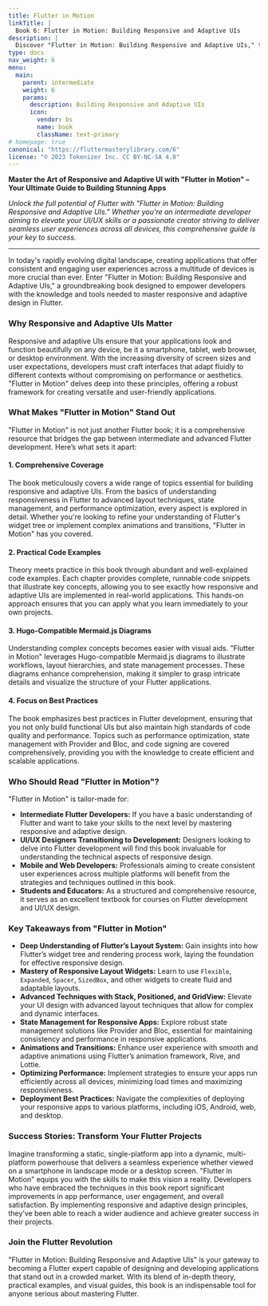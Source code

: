 ```yaml
---
title: Flutter in Motion
linkTitle: |
  Book 6: Flutter in Motion: Building Responsive and Adaptive UIs
description: |
  Discover "Flutter in Motion: Building Responsive and Adaptive UIs," the ultimate guide for intermediate developers to master responsive Flutter design. Unlock comprehensive code examples, best practices, and visual diagrams to create stunning, adaptable apps across all devices.
type: docs
nav_weight: 6
menu:
  main:
    parent: intermediate
    weight: 6
    params:
      description: Building Responsive and Adaptive UIs
      icon:
        vendor: bs
        name: book
        className: text-primary
# homepage: true
canonical: "https://fluttermasterylibrary.com/6"
license: "© 2023 Tokenizer Inc. CC BY-NC-SA 4.0"
---
```



**Master the Art of Responsive and Adaptive UI with "Flutter in Motion" – Your Ultimate Guide to Building Stunning Apps**

*Unlock the full potential of Flutter with "Flutter in Motion: Building Responsive and Adaptive UIs." Whether you're an intermediate developer aiming to elevate your UI/UX skills or a passionate creator striving to deliver seamless user experiences across all devices, this comprehensive guide is your key to success.*

---

In today's rapidly evolving digital landscape, creating applications that offer consistent and engaging user experiences across a multitude of devices is more crucial than ever. Enter "Flutter in Motion: Building Responsive and Adaptive UIs," a groundbreaking book designed to empower developers with the knowledge and tools needed to master responsive and adaptive design in Flutter.

### **Why Responsive and Adaptive UIs Matter**

Responsive and adaptive UIs ensure that your applications look and function beautifully on any device, be it a smartphone, tablet, web browser, or desktop environment. With the increasing diversity of screen sizes and user expectations, developers must craft interfaces that adapt fluidly to different contexts without compromising on performance or aesthetics. "Flutter in Motion" delves deep into these principles, offering a robust framework for creating versatile and user-friendly applications.

### **What Makes "Flutter in Motion" Stand Out**

"Flutter in Motion" is not just another Flutter book; it is a comprehensive resource that bridges the gap between intermediate and advanced Flutter development. Here’s what sets it apart:

#### **1. Comprehensive Coverage**

The book meticulously covers a wide range of topics essential for building responsive and adaptive UIs. From the basics of understanding responsiveness in Flutter to advanced layout techniques, state management, and performance optimization, every aspect is explored in detail. Whether you're looking to refine your understanding of Flutter's widget tree or implement complex animations and transitions, "Flutter in Motion" has you covered.

#### **2. Practical Code Examples**

Theory meets practice in this book through abundant and well-explained code examples. Each chapter provides complete, runnable code snippets that illustrate key concepts, allowing you to see exactly how responsive and adaptive UIs are implemented in real-world applications. This hands-on approach ensures that you can apply what you learn immediately to your own projects.

#### **3. Hugo-Compatible Mermaid.js Diagrams**

Understanding complex concepts becomes easier with visual aids. "Flutter in Motion" leverages Hugo-compatible Mermaid.js diagrams to illustrate workflows, layout hierarchies, and state management processes. These diagrams enhance comprehension, making it simpler to grasp intricate details and visualize the structure of your Flutter applications.

#### **4. Focus on Best Practices**

The book emphasizes best practices in Flutter development, ensuring that you not only build functional UIs but also maintain high standards of code quality and performance. Topics such as performance optimization, state management with Provider and Bloc, and code signing are covered comprehensively, providing you with the knowledge to create efficient and scalable applications.

### **Who Should Read "Flutter in Motion"?**

"Flutter in Motion" is tailor-made for:

- **Intermediate Flutter Developers:** If you have a basic understanding of Flutter and want to take your skills to the next level by mastering responsive and adaptive design.
- **UI/UX Designers Transitioning to Development:** Designers looking to delve into Flutter development will find this book invaluable for understanding the technical aspects of responsive design.
- **Mobile and Web Developers:** Professionals aiming to create consistent user experiences across multiple platforms will benefit from the strategies and techniques outlined in this book.
- **Students and Educators:** As a structured and comprehensive resource, it serves as an excellent textbook for courses on Flutter development and UI/UX design.

### **Key Takeaways from "Flutter in Motion"**

- **Deep Understanding of Flutter’s Layout System:** Gain insights into how Flutter’s widget tree and rendering process work, laying the foundation for effective responsive design.
- **Mastery of Responsive Layout Widgets:** Learn to use `Flexible`, `Expanded`, `Spacer`, `SizedBox`, and other widgets to create fluid and adaptable layouts.
- **Advanced Techniques with Stack, Positioned, and GridView:** Elevate your UI design with advanced layout techniques that allow for complex and dynamic interfaces.
- **State Management for Responsive Apps:** Explore robust state management solutions like Provider and Bloc, essential for maintaining consistency and performance in responsive applications.
- **Animations and Transitions:** Enhance user experience with smooth and adaptive animations using Flutter’s animation framework, Rive, and Lottie.
- **Optimizing Performance:** Implement strategies to ensure your apps run efficiently across all devices, minimizing load times and maximizing responsiveness.
- **Deployment Best Practices:** Navigate the complexities of deploying your responsive apps to various platforms, including iOS, Android, web, and desktop.

### **Success Stories: Transform Your Flutter Projects**

Imagine transforming a static, single-platform app into a dynamic, multi-platform powerhouse that delivers a seamless experience whether viewed on a smartphone in landscape mode or a desktop screen. "Flutter in Motion" equips you with the skills to make this vision a reality. Developers who have embraced the techniques in this book report significant improvements in app performance, user engagement, and overall satisfaction. By implementing responsive and adaptive design principles, they’ve been able to reach a wider audience and achieve greater success in their projects.

### **Join the Flutter Revolution**

"Flutter in Motion: Building Responsive and Adaptive UIs" is your gateway to becoming a Flutter expert capable of designing and developing applications that stand out in a crowded market. With its blend of in-depth theory, practical examples, and visual guides, this book is an indispensable tool for anyone serious about mastering Flutter.





